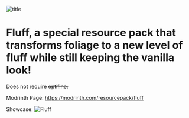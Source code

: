 ![title](https://cdn.modrinth.com/data/cached_images/54e80b1afd7d0d1c675ae09f33f42e622af39f43.png)

# Fluff, a special resource pack that transforms foliage to a new level of fluff while still keeping the vanilla look!
Does not require ~~optifine.~~

Modrinth Page: https://modrinth.com/resourcepack/fluff

Showcase:
![Fluff](https://cdn.modrinth.com/data/6ipEcSdP/images/19af6d0f4522180cf4c47b67ebf6d7cb9d367ee5.png)

